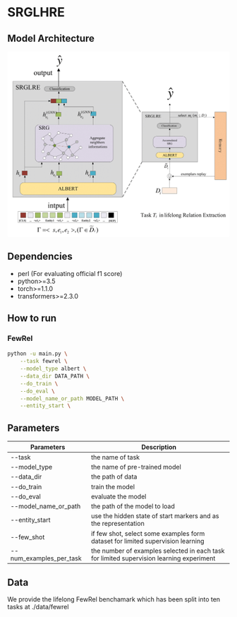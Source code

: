 # SRGLHRE
## Model Architecture
![](fig/modelv2-1.png)

## Dependencies

- perl (For evaluating official f1 score)
- python>=3.5
- torch>=1.1.0
- transformers>=2.3.0

## How to run
### FewRel
```bash
python -u main.py \
    --task fewrel \
    --model_type albert \
    --data_dir DATA_PATH \
    --do_train \
    --do_eval \
    --model_name_or_path MODEL_PATH \
    --entity_start \
```
## Parameters


| Parameters| Description|
|--|--|
| --task | the name of task|
|--model_type             |the name of pre-trained model|
|--data_dir               |the path of data|
|--do_train               |train the model|
|--do_eval                |evaluate the model|
|--model_name_or_path     |the path of the model to load|
|--entity_start           |use the hidden state of start markers <e1s> and <e2s> as the representation|
|--few_shot               |if few shot, select some examples form dataset for limited supervision learning|
|--num_examples_per_task  |the number of examples selected in each task for limited supervision learning experiment|
    
    
## Data
We provide the lifelong FewRel benchamark which has been split into ten tasks at ./data/fewrel


